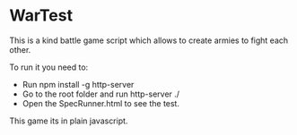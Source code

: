 # WarTest

This is a kind battle game script which allows to create armies to fight each other.

To run it you need to:
  - Run npm install -g http-server
  - Go to the root folder and run http-server ./
  - Open the SpecRunner.html to see the test.

This game its in plain javascript.
